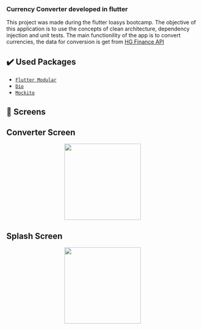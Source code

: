 ### Currency Converter developed in flutter

This project was made during the flutter Ioasys bootcamp. The objective of this application is to use the concepts of clean architecture, dependency injection and unit tests. The main functionility of the app is to convert currencies, the data for conversion is get from [HG Finance API](https://hgbrasil.com/status/finance)

## ✔️ Used Packages

- [``Flutter Modular``](https://pub.dev/packages/flutter_modular)
- [``Dio``](https://pub.dev/packages/dio)
- [``Mockito``](https://pub.dev/packages/mockito)

## 📱 Screens

## Converter Screen
<div align="center">
<img src="https://user-images.githubusercontent.com/63858217/172867588-69722762-2451-459e-a7a9-c709d3839f2b.jpg" width="200px" />
</div>

## Splash Screen
<div align="center">
<img src="https://user-images.githubusercontent.com/63858217/172867583-0d754fc3-87ed-4c82-9adf-2677abbcef60.jpg" width="200px" />
</div>